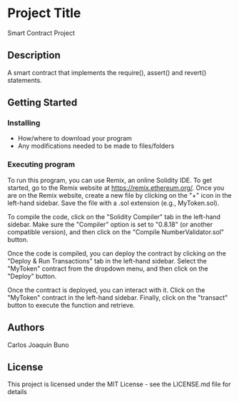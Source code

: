# Project Title

Smart Contract Project

## Description

A smart contract that implements the require(), assert() and revert() statements.

## Getting Started

### Installing

* How/where to download your program
* Any modifications needed to be made to files/folders

### Executing program
To run this program, you can use Remix, an online Solidity IDE. To get started, go to the Remix website at https://remix.ethereum.org/.
Once you are on the Remix website, create a new file by clicking on the "+" icon in the left-hand sidebar. Save the file with a .sol extension (e.g., MyToken.sol).

To compile the code, click on the "Solidity Compiler" tab in the left-hand sidebar. Make sure the "Compiler" option is set to "0.8.18" (or another compatible version), and then click on the "Compile NumberValidator.sol" button.

Once the code is compiled, you can deploy the contract by clicking on the "Deploy & Run Transactions" tab in the left-hand sidebar. Select the "MyToken" contract from the dropdown menu, and then click on the "Deploy" button.

Once the contract is deployed, you can interact with it. Click on the "MyToken" contract in the left-hand sidebar. Finally, click on the "transact" button to execute the function and retrieve.


## Authors
Carlos Joaquin Buno


## License

This project is licensed under the MIT License - see the LICENSE.md file for details
